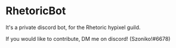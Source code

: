 # RhetoricBot

It's a private discord bot, for the Rhetoric hypixel guild.

If you would like to contribute, DM me on discord! (Szoniko!#6678)
